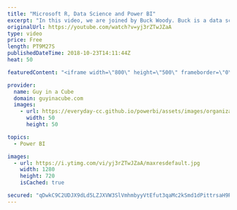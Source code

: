 ```yaml
---
title: "Microsoft R, Data Science and Power BI"
excerpt: "In this video, we are joined by Buck Woody. Buck is a data scientist at Microsoft. We work together to show how you can easily visualize Microsoft R in Power BI. We use Microsoft R Open and then move onto Power BI Desktop.  The example used in Microsoft R Open is the Anscombe's quartet.   Download sample"
originalUrl: https://youtube.com/watch?v=yj3rZTwJZaA
type: video
price: Free
length: PT9M27S
publishedDateTime: 2018-10-23T14:11:44Z
heat: 50

featuredContent: "<iframe width=\"800\" height=\"500\" frameborder=\"0\" src=\"https://www.youtube.com/embed/yj3rZTwJZaA\" allow=\"accelerometer; autoplay; encrypted-media; gyroscope; picture-in-picture\" allowfullscreen></iframe>"

provider:
  name: Guy in a Cube
  domain: guyinacube.com
  images:
    - url: https://everyday-cc.github.io/powerbi/assets/images/organizations/guyinacube.com-50x50.jpg
      width: 50
      height: 50

topics:
  - Power BI

images:
  - url: https://i.ytimg.com/vi/yj3rZTwJZaA/maxresdefault.jpg
    width: 1280
    height: 720
    isCached: true

secured: "qDwkC9C2UDJX9dLd5LZJXVW3SlVmhmbyyVtEfut3qaMc2kSmd1dPittrsaH9R1Vn0bj4fxqUIED3Vym8QVvLujy/ZTcdh1xl0MFU7DyhUApIVYBlkkjmmXZoPk5Q05+4t+Ujl8nUwATeiUnCLMUIIRbqcTXfdQgjcd5akGwPaojgUYyXxoTy00cot2Iqr3eREDJfumD27FZPsXSq5K+8Nkuip239ySZmJiejHlY29wuhfc4vBX+W/S1zpOJ2xNQe5WVRofLusjnZSNkt3N2Bzec/coUCGfvLQ0gudBLZ1CA/csW55HHiMGOBLMrKzuGgw1uiLC8Yu1ijnBERkbr1xjMCfrAtZ7Rp0UR6nxekVd53pcHVHxutCjTMxwxMVM5b/bGbn96+az2RPfNAZ2PN0bxcjb9Jn6eCyC3zdw1bex4=;MrNTs3t0lYeSFpKRAX6A+Q=="
---
```


